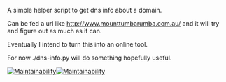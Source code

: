 A simple helper script to get dns info about a domain.

Can be fed a url like http://www.mounttumbarumba.com.au/ and it will try and figure out as much as it can.

Eventually I intend to turn this into an online tool.

For now ./dns-info.py <domainish> will do something hopefully useful.

[![Maintainability](https://api.codeclimate.com/v1/badges/1e1de042ecb8b6b7e072/maintainability)](https://codeclimate.com/github/neillc/ah-dns-helper/maintainability)[![Maintainability](https://api.codeclimate.com/v1/badges/1e1de042ecb8b6b7e072/maintainability)](https://codeclimate.com/github/neillc/ah-dns-helper/maintainability)
